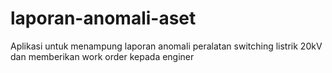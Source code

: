 # laporan-anomali-aset
Aplikasi untuk menampung laporan anomali peralatan switching listrik 20kV dan memberikan work order kepada enginer
